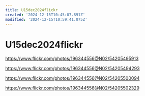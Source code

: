 ```yaml
---
title: U15dec2024flickr
created: '2024-12-15T10:45:07.891Z'
modified: '2024-12-15T10:59:41.075Z'
---
```


# U15dec2024flickr

https://www.flickr.com/photos/196344556@N02/54205495913

https://www.flickr.com/photos/196344556@N02/54205494293

https://www.flickr.com/photos/196344556@N02/54205500094

https://www.flickr.com/photos/196344556@N02/54205502329
